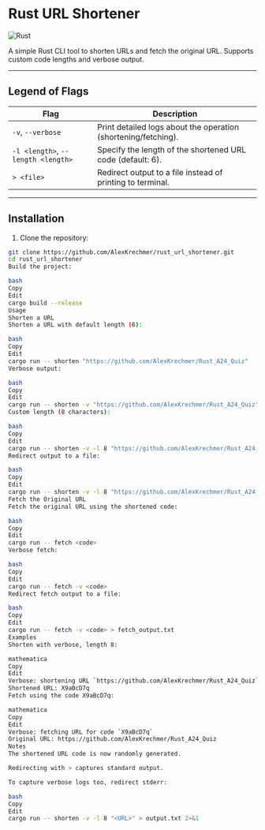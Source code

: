 # Rust URL Shortener

![Rust](images/Rust.png)

A simple Rust CLI tool to shorten URLs and fetch the original URL. Supports custom code lengths and verbose output.

---

## Legend of Flags

| Flag                               | Description                                                    |
| ---------------------------------- | -------------------------------------------------------------- |
| `-v`, `--verbose`                  | Print detailed logs about the operation (shortening/fetching). |
| `-l <length>`, `--length <length>` | Specify the length of the shortened URL code (default: 6).     |
| `> <file>`                         | Redirect output to a file instead of printing to terminal.     |

---

## Installation

1. Clone the repository:

```bash
git clone https://github.com/AlexKrechmer/rust_url_shortener.git
cd rust_url_shortener
Build the project:

bash
Copy
Edit
cargo build --release
Usage
Shorten a URL
Shorten a URL with default length (6):

bash
Copy
Edit
cargo run -- shorten "https://github.com/AlexKrechmer/Rust_A24_Quiz"
Verbose output:

bash
Copy
Edit
cargo run -- shorten -v "https://github.com/AlexKrechmer/Rust_A24_Quiz"
Custom length (8 characters):

bash
Copy
Edit
cargo run -- shorten -v -l 8 "https://github.com/AlexKrechmer/Rust_A24_Quiz"
Redirect output to a file:

bash
Copy
Edit
cargo run -- shorten -v -l 8 "https://github.com/AlexKrechmer/Rust_A24_Quiz" > output.txt
Fetch the Original URL
Fetch the original URL using the shortened code:

bash
Copy
Edit
cargo run -- fetch <code>
Verbose fetch:

bash
Copy
Edit
cargo run -- fetch -v <code>
Redirect fetch output to a file:

bash
Copy
Edit
cargo run -- fetch -v <code> > fetch_output.txt
Examples
Shorten with verbose, length 8:

mathematica
Copy
Edit
Verbose: shortening URL `https://github.com/AlexKrechmer/Rust_A24_Quiz` with code length 8
Shortened URL: X9aBcD7q
Fetch using the code X9aBcD7q:

mathematica
Copy
Edit
Verbose: fetching URL for code `X9aBcD7q`
Original URL: https://github.com/AlexKrechmer/Rust_A24_Quiz
Notes
The shortened URL code is now randomly generated.

Redirecting with > captures standard output.

To capture verbose logs too, redirect stderr:

bash
Copy
Edit
cargo run -- shorten -v -l 8 "<URL>" > output.txt 2>&1
```
